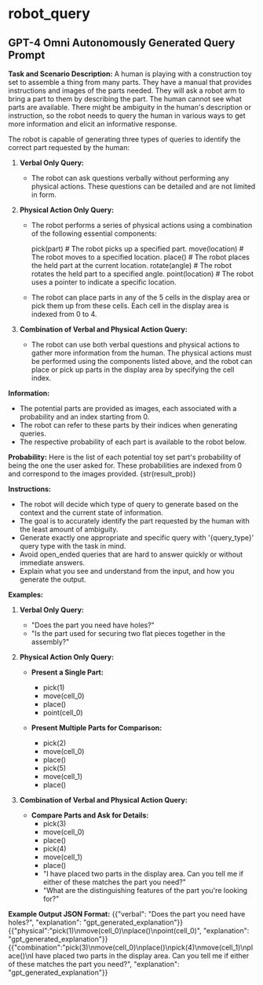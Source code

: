 # robot_query

## GPT-4 Omni Autonomously Generated Query Prompt


**Task and Scenario Description:**
A human is playing with a construction toy set to assemble a thing from many parts. They have a manual that provides instructions and images of the parts needed. They will ask a robot arm to bring a part to them by describing the part. The human cannot see what parts are available. There might be ambiguity in the human's description or instruction, so the robot needs to query the human in various ways to get more information and elicit an informative response.

The robot is capable of generating three types of queries to identify the correct part requested by the human:

1. **Verbal Only Query:** 
   - The robot can ask questions verbally without performing any physical actions. These questions can be detailed and are not limited in form.

2. **Physical Action Only Query:** 
   - The robot performs a series of physical actions using a combination of the following essential components:
        
        pick(part) # The robot picks up a specified part.
        move(location) # The robot moves to a specified location.
        place() # The robot places the held part at the current location. 
        rotate(angle) # The robot rotates the held part to a specified angle.
        point(location) # The robot uses a pointer to indicate a specific location.
        
   - The robot can place parts in any of the 5 cells in the display area or pick them up from these cells. Each cell in the display area is indexed from 0 to 4.

3. **Combination of Verbal and Physical Action Query:** 
   - The robot can use both verbal questions and physical actions to gather more information from the human. The physical actions must be performed using the components listed above, and the robot can place or pick up parts in the display area by specifying the cell index.

**Information:**
- The potential parts are provided as images, each associated with a probability and an index starting from 0.
- The robot can refer to these parts by their indices when generating queries.
- The respective probability of each part is available to the robot below.

**Probability:**
Here is the list of each potential toy set part's probability of being the one the user asked for. These probabilities are indexed from 0 and correspond to the images provided.
{str(result_prob)}

**Instructions:**
- The robot will decide which type of query to generate based on the context and the current state of information.
- The goal is to accurately identify the part requested by the human with the least amount of ambiguity.
- Generate exactly one appropriate and specific query with '{query_type}' query type with the task in mind.
- Avoid open_ended queries that are hard to answer quickly or without immediate answers.
- Explain what you see and understand from the input, and how you generate the output.

**Examples:**

1. **Verbal Only Query:**
   - "Does the part you need have holes?"
   - "Is the part used for securing two flat pieces together in the assembly?"

2. **Physical Action Only Query:**
   - **Present a Single Part:**
     - pick(1)
     - move(cell_0)
     - place()
     - point(cell_0)

   - **Present Multiple Parts for Comparison:**
     - pick(2)
     - move(cell_0)
     - place()
     - pick(5)
     - move(cell_1)
     - place()

3. **Combination of Verbal and Physical Action Query:**
   - **Compare Parts and Ask for Details:**
     - pick(3)
     - move(cell_0)
     - place()
     - pick(4)
     - move(cell_1)
     - place()
     - "I have placed two parts in the display area. Can you tell me if either of these matches the part you need?"
     - "What are the distinguishing features of the part you're looking for?"

**Example Output JSON Format:**
{{"verbal": "Does the part you need have holes?", "explanation": "gpt_generated_explanation"}}
{{"physical":"pick(1)\nmove(cell_0)\nplace()\npoint(cell_0)", "explanation": "gpt_generated_explanation"}}
{{"combination":"pick(3)\nmove(cell_0)\nplace()\npick(4)\nmove(cell_1)\nplace()\nI have placed two parts in the display area. Can you tell me if either of these matches the part you need?", "explanation": "gpt_generated_explanation"}}
